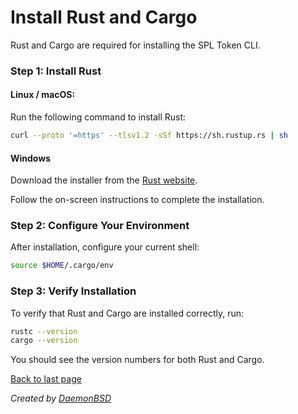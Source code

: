 # Install Rust and Cargo

Rust and Cargo are required for installing the SPL Token CLI.

### Step 1: Install Rust

#### Linux / macOS:

Run the following command to install Rust:

```bash
curl --proto '=https' --tlsv1.2 -sSf https://sh.rustup.rs | sh
```

#### Windows

Download the installer from the [Rust website](https://www.rust-lang.org/tools/install).

Follow the on-screen instructions to complete the installation.

### Step 2: Configure Your Environment

After installation, configure your current shell:

```bash
source $HOME/.cargo/env
```

### Step 3: Verify Installation

To verify that Rust and Cargo are installed correctly, run:

```bash
rustc --version
cargo --version
```

You should see the version numbers for both Rust and Cargo.

[Back to last page](../README.md)

_Created by [DaemonBSD](https://x.com/DaemonB2D)_
